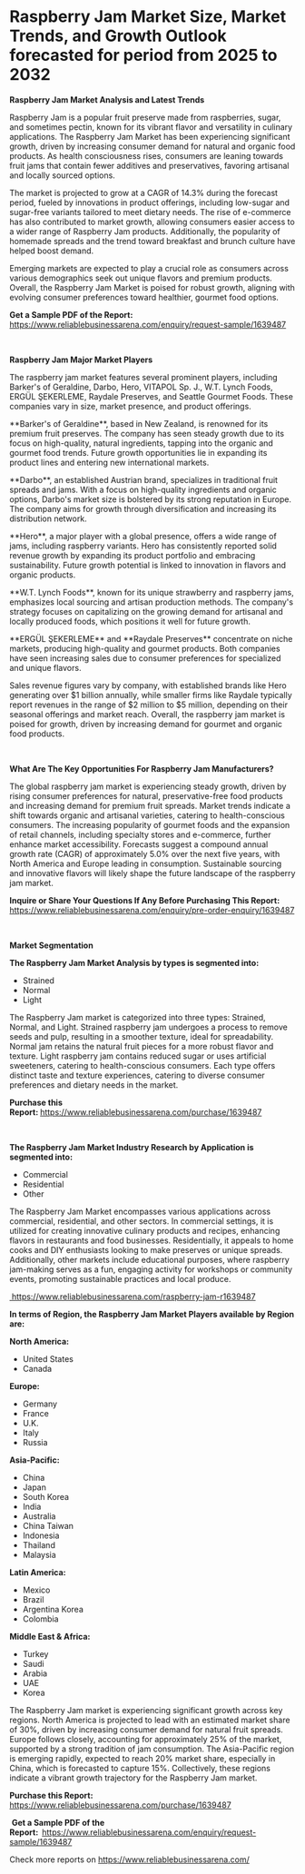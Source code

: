 <p><h1>Raspberry Jam Market Size, Market Trends, and Growth Outlook forecasted for period from 2025 to 2032</h1></p><p><strong>Raspberry Jam Market Analysis and Latest Trends</strong></p>
<p><p>Raspberry Jam is a popular fruit preserve made from raspberries, sugar, and sometimes pectin, known for its vibrant flavor and versatility in culinary applications. The Raspberry Jam Market has been experiencing significant growth, driven by increasing consumer demand for natural and organic food products. As health consciousness rises, consumers are leaning towards fruit jams that contain fewer additives and preservatives, favoring artisanal and locally sourced options.</p><p>The market is projected to grow at a CAGR of 14.3% during the forecast period, fueled by innovations in product offerings, including low-sugar and sugar-free variants tailored to meet dietary needs. The rise of e-commerce has also contributed to market growth, allowing consumers easier access to a wider range of Raspberry Jam products. Additionally, the popularity of homemade spreads and the trend toward breakfast and brunch culture have helped boost demand. </p><p>Emerging markets are expected to play a crucial role as consumers across various demographics seek out unique flavors and premium products. Overall, the Raspberry Jam Market is poised for robust growth, aligning with evolving consumer preferences toward healthier, gourmet food options.</p></p>
<p><strong>Get a Sample PDF of the Report:&nbsp;</strong> <a href="https://www.reliablebusinessarena.com/enquiry/request-sample/1639487?utm_campaign=3492&utm_medium=2&utm_source=Github&utm_content=ia&utm_term=05042025&utm_id=raspberry-jam">https://www.reliablebusinessarena.com/enquiry/request-sample/1639487</a></p>
<p>&nbsp;</p>
<p><strong>Raspberry Jam Major Market Players</strong></p>
<p><p>The raspberry jam market features several prominent players, including Barker's of Geraldine, Darbo, Hero, VITAPOL Sp. J., W.T. Lynch Foods, ERGÜL ŞEKERLEME, Raydale Preserves, and Seattle Gourmet Foods. These companies vary in size, market presence, and product offerings.</p><p>**Barker's of Geraldine**, based in New Zealand, is renowned for its premium fruit preserves. The company has seen steady growth due to its focus on high-quality, natural ingredients, tapping into the organic and gourmet food trends. Future growth opportunities lie in expanding its product lines and entering new international markets.</p><p>**Darbo**, an established Austrian brand, specializes in traditional fruit spreads and jams. With a focus on high-quality ingredients and organic options, Darbo's market size is bolstered by its strong reputation in Europe. The company aims for growth through diversification and increasing its distribution network.</p><p>**Hero**, a major player with a global presence, offers a wide range of jams, including raspberry variants. Hero has consistently reported solid revenue growth by expanding its product portfolio and embracing sustainability. Future growth potential is linked to innovation in flavors and organic products.</p><p>**W.T. Lynch Foods**, known for its unique strawberry and raspberry jams, emphasizes local sourcing and artisan production methods. The company's strategy focuses on capitalizing on the growing demand for artisanal and locally produced foods, which positions it well for future growth.</p><p>**ERGÜL ŞEKERLEME** and **Raydale Preserves** concentrate on niche markets, producing high-quality and gourmet products. Both companies have seen increasing sales due to consumer preferences for specialized and unique flavors.</p><p>Sales revenue figures vary by company, with established brands like Hero generating over $1 billion annually, while smaller firms like Raydale typically report revenues in the range of $2 million to $5 million, depending on their seasonal offerings and market reach. Overall, the raspberry jam market is poised for growth, driven by increasing demand for gourmet and organic food products.</p></p>
<p>&nbsp;</p>
<p><strong>What Are The Key Opportunities For Raspberry Jam Manufacturers?</strong></p>
<p><p>The global raspberry jam market is experiencing steady growth, driven by rising consumer preferences for natural, preservative-free food products and increasing demand for premium fruit spreads. Market trends indicate a shift towards organic and artisanal varieties, catering to health-conscious consumers. The increasing popularity of gourmet foods and the expansion of retail channels, including specialty stores and e-commerce, further enhance market accessibility. Forecasts suggest a compound annual growth rate (CAGR) of approximately 5.0% over the next five years, with North America and Europe leading in consumption. Sustainable sourcing and innovative flavors will likely shape the future landscape of the raspberry jam market.</p></p>
<p><strong>Inquire or Share Your Questions If Any Before Purchasing This Report:</strong> <a href="https://www.reliablebusinessarena.com/enquiry/pre-order-enquiry/1639487?utm_campaign=3492&utm_medium=2&utm_source=Github&utm_content=ia&utm_term=05042025&utm_id=raspberry-jam">https://www.reliablebusinessarena.com/enquiry/pre-order-enquiry/1639487</a></p>
<p>&nbsp;</p>
<p><strong>Market Segmentation</strong></p>
<p><strong>The Raspberry Jam Market Analysis by types is segmented into:</strong></p>
<p><ul><li>Strained</li><li>Normal</li><li>Light</li></ul></p>
<p><p>The Raspberry Jam market is categorized into three types: Strained, Normal, and Light. Strained raspberry jam undergoes a process to remove seeds and pulp, resulting in a smoother texture, ideal for spreadability. Normal jam retains the natural fruit pieces for a more robust flavor and texture. Light raspberry jam contains reduced sugar or uses artificial sweeteners, catering to health-conscious consumers. Each type offers distinct taste and texture experiences, catering to diverse consumer preferences and dietary needs in the market.</p></p>
<p><strong>Purchase this Report:&nbsp;</strong><a href="https://www.reliablebusinessarena.com/purchase/1639487?utm_campaign=3492&utm_medium=2&utm_source=Github&utm_content=ia&utm_term=05042025&utm_id=raspberry-jam">https://www.reliablebusinessarena.com/purchase/1639487</a></p>
<p>&nbsp;</p>
<p><strong>The Raspberry Jam Market Industry Research by Application is segmented into:</strong></p>
<p><ul><li>Commercial</li><li>Residential</li><li>Other</li></ul></p>
<p><p>The Raspberry Jam Market encompasses various applications across commercial, residential, and other sectors. In commercial settings, it is utilized for creating innovative culinary products and recipes, enhancing flavors in restaurants and food businesses. Residentially, it appeals to home cooks and DIY enthusiasts looking to make preserves or unique spreads. Additionally, other markets include educational purposes, where raspberry jam-making serves as a fun, engaging activity for workshops or community events, promoting sustainable practices and local produce.</p></p>
<p><a href="https://www.reliablebusinessarena.com/raspberry-jam-r1639487?utm_campaign=3492&utm_medium=2&utm_source=Github&utm_content=ia&utm_term=05042025&utm_id=raspberry-jam">&nbsp;https://www.reliablebusinessarena.com/raspberry-jam-r1639487</a></p>
<p><strong>In terms of Region, the Raspberry Jam Market Players available by Region are:</strong></p>
<p>
    <p> <strong> North America: </strong>
        <ul>
            <li>United States</li>
            <li>Canada</li>
        </ul>
        </p> 
    <p> <strong> Europe: </strong>
        <ul>
            <li>Germany</li>
            <li>France</li>
            <li>U.K.</li>
            <li>Italy</li>
            <li>Russia</li>
        </ul>
        </p> 
    <p> <strong> Asia-Pacific: </strong>
        <ul>
            <li>China</li>
            <li>Japan</li>
            <li>South Korea</li>
            <li>India</li>
            <li>Australia</li>
            <li>China Taiwan</li>
            <li>Indonesia</li>
            <li>Thailand</li>
            <li>Malaysia</li>
        </ul>
        </p> 
    <p> <strong> Latin America: </strong>
        <ul>
            <li>Mexico</li>
            <li>Brazil</li>
            <li>Argentina Korea</li>
            <li>Colombia</li>
        </ul>
        </p> 
    <p> <strong> Middle East & Africa: </strong>
        <ul>
            <li>Turkey</li>
            <li>Saudi</li>
            <li>Arabia</li>
            <li>UAE</li>
            <li>Korea</li>
        </ul>
    </p>
    </p>
<p><p>The Raspberry Jam market is experiencing significant growth across key regions. North America is projected to lead with an estimated market share of 30%, driven by increasing consumer demand for natural fruit spreads. Europe follows closely, accounting for approximately 25% of the market, supported by a strong tradition of jam consumption. The Asia-Pacific region is emerging rapidly, expected to reach 20% market share, especially in China, which is forecasted to capture 15%. Collectively, these regions indicate a vibrant growth trajectory for the Raspberry Jam market.</p></p>
<p><strong>Purchase this Report: </strong><a href="https://www.reliablebusinessarena.com/purchase/1639487?utm_campaign=3492&utm_medium=2&utm_source=Github&utm_content=ia&utm_term=05042025&utm_id=raspberry-jam">https://www.reliablebusinessarena.com/purchase/1639487</a></p>
<p>&nbsp;<strong>Get a Sample PDF of the Report:&nbsp;&nbsp;</strong><a href="https://www.reliablebusinessarena.com/enquiry/request-sample/1639487?utm_campaign=3492&utm_medium=2&utm_source=Github&utm_content=ia&utm_term=05042025&utm_id=raspberry-jam">https://www.reliablebusinessarena.com/enquiry/request-sample/1639487</a></p>
<p><strong></strong></p>
<p>Check more reports on <a href="https://www.reliablebusinessarena.com/?utm_campaign=3492&utm_medium=2&utm_source=Github&utm_content=ia&utm_term=05042025&utm_id=raspberry-jam">https://www.reliablebusinessarena.com/</a></p>